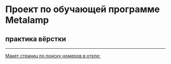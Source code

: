 # Проект по обучающей программе Metalamp
## практика вёрстки
---
[Макет страниц по поиску номеров в отеле:](https://www.figma.com/file/MumYcKVk9RkKZEG6dR5E3A/)

